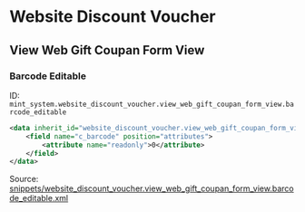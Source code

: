 # Website Discount Voucher
## View Web Gift Coupan Form View  
### Barcode Editable  
ID: `mint_system.website_discount_voucher.view_web_gift_coupan_form_view.barcode_editable`  
```xml
<data inherit_id="website_discount_voucher.view_web_gift_coupan_form_view" priority="50">
    <field name="c_barcode" position="attributes">
        <attribute name="readonly">0</attribute>
    </field>
</data>

```
Source: [snippets/website_discount_voucher.view_web_gift_coupan_form_view.barcode_editable.xml](https://github.com/Mint-System/Odoo-Build/tree/main/snippets/website_discount_voucher.view_web_gift_coupan_form_view.barcode_editable.xml)

